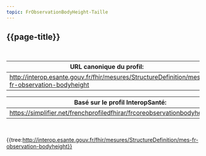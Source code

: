 ```yaml
---
topic: FrObservationBodyHeight-Taille
---
```

## {{page-title}}
&nbsp;

|     URL canonique du profil:                                                             |
|------------------------------------------------------------------------------------------|
|     http://interop.esante.gouv.fr/fhir/mesures/StructureDefinition/mes-fr-observation-bodyheight   |


|     Basé sur le profil InteropSanté:                                            |
|---------------------------------------------------------------------------------|
|     https://simplifier.net/frenchprofiledfhirar/frcoreobservationbodyheightprofile    |




&nbsp;

{{tree:http://interop.esante.gouv.fr/fhir/mesures/StructureDefinition/mes-fr-observation-bodyheight}}

